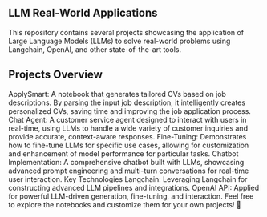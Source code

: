 ## LLM Real-World Applications
This repository contains several projects showcasing the application of Large Language Models (LLMs) to solve real-world problems using Langchain, OpenAI, and other state-of-the-art tools.

## Projects Overview
ApplySmart: A notebook that generates tailored CVs based on job descriptions. By parsing the input job description, it intelligently creates personalized CVs, saving time and improving the job application process.
Chat Agent: A customer service agent designed to interact with users in real-time, using LLMs to handle a wide variety of customer inquiries and provide accurate, context-aware responses.
Fine-Tuning: Demonstrates how to fine-tune LLMs for specific use cases, allowing for customization and enhancement of model performance for particular tasks.
Chatbot Implementation: A comprehensive chatbot built with LLMs, showcasing advanced prompt engineering and multi-turn conversations for real-time user interaction.
Key Technologies
Langchain: Leveraging Langchain for constructing advanced LLM pipelines and integrations.
OpenAI API: Applied for powerful LLM-driven generation, fine-tuning, and interaction.
Feel free to explore the notebooks and customize them for your own projects! 🚀
